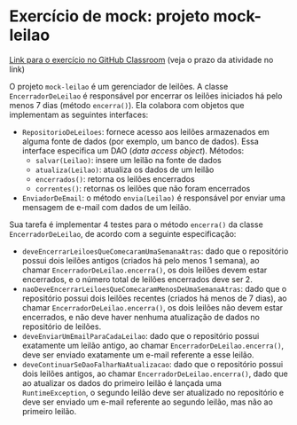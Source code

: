 # Exercício de mock: projeto mock-leilao

[Link para o exercício no GitHub Classroom](https://classroom.github.com/g/5okMX9ub) (veja o prazo da atividade no link)

O projeto `mock-leilao` é um gerenciador de leilões. A classe `EncerradorDeLeilao` é responsável por encerrar os leilões iniciados há pelo menos 7 dias (método `encerra()`). Ela colabora com objetos que implementam as seguintes interfaces: 

- `RepositorioDeLeiloes`: fornece acesso aos leilões armazenados em alguma fonte de dados (por exemplo, um banco de dados). Essa interface especifica um DAO (*data access object*). Métodos:
    - `salvar(Leilao)`: insere um leilão na fonte de dados
    - `atualiza(Leilao)`: atualiza os dados de um leilão
    - `encerrados()`: retorna os leilões encerrados
    - `correntes()`: retornas os leilões que não foram encerrados
- `EnviadorDeEmail`: o método `envia(Leilao)` é responsável por enviar uma mensagem de e-mail com dados de um leilão.

Sua tarefa é implementar 4 testes para o método `encerra()` da classe `EncerradorDeLeilao`, de acordo com a seguinte especificação:

- `deveEncerrarLeiloesQueComecaramUmaSemanaAtras`: dado que o repositório possui dois leilões antigos (criados há pelo menos 1 semana), ao chamar `EncerradorDeLeilao.encerra()`, os dois leilões devem estar encerrados, e o número total de leilões encerrados deve ser 2.
- `naoDeveEncerrarLeiloesQueComecaramMenosDeUmaSemanaAtras`: dado que o repositório possui dois leilões recentes (criados há menos de 7 dias), ao chamar `EncerradorDeLeilao.encerra()`, os dois leilões não devem estar encerrados, e não deve haver nenhuma atualização de dados no repositório de leilões.
- `deveEnviarUmEmailParaCadaLeilao`: dado que o repositório possui exatamente um leilão antigo, ao chamar `EncerradorDeLeilao.encerra()`, deve ser enviado exatamente um e-mail referente a esse leilão.
- `deveContinuarSeDaoFalharNaAtualizacao`: dado que o repositório possui dois leilões antigos, ao chamar `EncerradorDeLeilao.encerra()`, dado que ao atualizar os dados do primeiro leilão é lançada uma `RuntimeException`, o segundo leilão deve ser atualizado no repositório e deve ser enviado um e-mail referente ao segundo leilão, mas não ao primeiro leilão.
